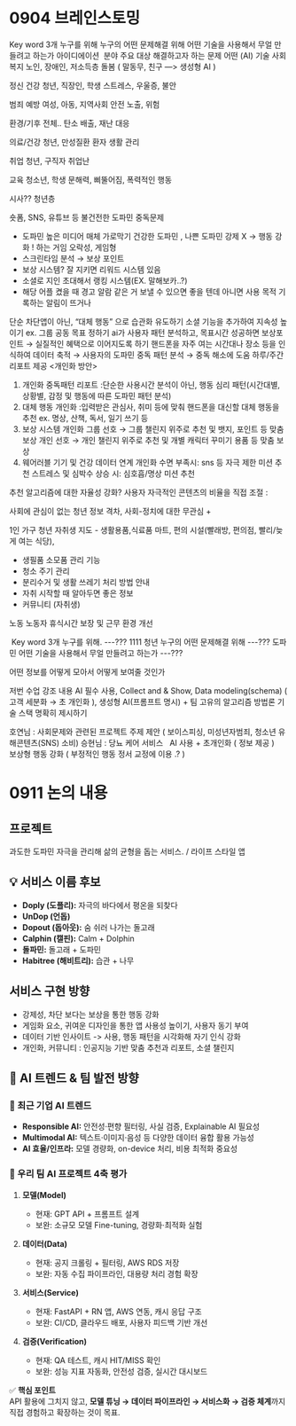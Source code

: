 # 0904 브레인스토밍

Key word 3개
누구를 위해
누구의 어떤 문제해결 위해
어떤 기술을 사용해서
무얼 만들려고 하는가
아이디에이션
﻿
분야
주요 대상
해결하고자 하는 문제
어떤 (AI) 기술
사회 복지
노인, 장애인, 저소득층
돌봄 ( 말동무, 친구  —> 생성형 AI ) 

정신 건강
청년, 직장인, 학생
스트레스, 우울증, 불안

범죄 예방
여성, 아동, 지역사회
안전 노출, 위험

환경/기후
전체..
탄소 배출, 재난 대응

의료/건강
청년, 만성질환 환자 
생활 관리

취업
청년, 구직자
취업난

교육
청소년, 학생
문해력, 삐뚤어짐, 폭력적인 행동

시사?? 
청년층


숏폼, SNS, 유튜브 등 불건전한 도파민
중독문제
+ 도파민 높은 미디어 매체 가로막기 
건강한 도파민 , 나쁜 도파민
강제 X → 행동 강화 ! 하는 거임 
오락성, 게임형 
+ 스크린타임 분석 → 보상 포인트
+ 보상 시스템? 잘 지키면 리워드 시스템 있음 
+ 소셜로 지인 초대해서 랭킹 시스템(EX. 말해보카..?)
+ 해당 어플 켰을 때 경고 알람 같은 거 보낼 수 있으면 좋을 텐데 아니면 사용 목적 기록하는 알림이 뜨거나 


단순 차단앱이 아닌, “대체 행동” 으로 습관화 유도하기
소셜 기능을 추가하여 지속성 높이기
ex. 그룹 공동 목표 정하기
ai가 사용자 패턴 분석하고, 목표시간 성공하면 보상포인트 → 실질적인 혜택으로 이어지도록 하기
핸드폰을 자주 여는 시간대나 장소 등을 인식하여 데이터 축적 → 사용자의 도파민 중독 패턴 분석 → 중독 해소에 도움
하루/주간 리포트 제공
<개인화 방안>
1)  개인화 중독패턴 리포트
:단순한 사용시간 분석이 아닌, 행동 심리 패턴(시간대별, 상황별, 감정 및 행동에 따른 도파민 패턴 분석)
2) 대체 행동 개인화
:입력받은 관심사, 취미 등에 맞춰 핸드폰을 대신할 대체 행동을 추천 ex. 명상, 산책, 독서, 일기 쓰기 등
3) 보상 시스템 개인화
그룹 선호 → 그룹 챌린지 위주로 추천 및 뱃지, 포인트 등 맞춤 보상
개인 선호 → 개인 챌린지 위주로 추천 및 개별 캐릭터 꾸미기 용품 등 맞춤 보상
4) 웨어러블 기기 및 건강 데이터 연계 개인화
수면 부족시: sns 등 자극 제한 미션 추천
스트레스 및 심박수 상승 시: 심호흡/명상 미션 추천

추천 알고리즘에 대한 자율성 강화?
사용자 자극적인 콘텐츠의 비율을 직접 조절 : 


사회에 관심이 없는 청년 
정보 격차, 사회-정치에 대한 무관심 
+ 


1인 가구 청년
자취생 지도 - 생활용품,식료품 마트, 편의 시설(빨래방, 편의점, 빨리/늦게 여는 식당), 
+ 생필품 소모품 관리 기능
+ 청소 주기 관리
+ 분리수거 및 생활 쓰레기 처리 방법 안내
+ 자취 시작할 때 알아두면 좋은 정보
+ 커뮤니티 (자취생) 

노동
노동자
휴식시간 보장 및 근무 환경 개선

﻿
Key word 3개
누구를 위해.  ---??? 1111 
청년
누구의 어떤 문제해결 위해 ---???
 도파민 
어떤 기술을 사용해서 무얼 만들려고 하는가 ---??? 


 

어떤 정보를 
어떻게 모아서 
어떻게 보여줄 것인가

저번 수업 강조 내용 
AI 필수 사용, Collect and & Show, Data modeling(schema) ( 고객 세분화 → 초 개인화 ), 생성형 AI(프롬프트 명시) + 팀 고유의 알고리즘 방법론 
기술 스택 명확히 제시하기


호연님 : 사회문제와 관련된 프로젝트 주제 제안 ( 보이스피싱, 미성년자범죄, 청소년 유해콘텐츠(SNS) 소비)
승현님 : 당뇨 케어 서비스
﻿
﻿
AI 사용 + 초개인화 ( 정보 제공 )  
보상형 행동 강화 ( 부정적인 행동 정서 교정에 이용 .? ) 


# 0911 논의 내용

## 프로젝트 
과도한 도파민 자극을 관리해 삶의 균형을 돕는 서비스. / 라이프 스타일 앱

## 💡 서비스 이름 후보
- **Doply (도플리):** 자극의 바다에서 평온을 되찾다  
- **UnDop (언돕)**  
- **Dopout (돕아웃):** 숨 쉬러 나가는 돌고래  
- **Calphin (캘핀):** Calm + Dolphin  
- **돌파민:** 돌고래 + 도파민  
- **Habitree (해비트리):** 습관 + 나무  

## 서비스 구현 방향 
- 강제성, 차단 보다는 보상을 통한 행동 강화 
- 게임화 요소, 귀여운 디자인을 통한 앱 사용성 높이기, 사용자 동기 부여
- 데이터 기반 인사이트 -> 사용, 행동 패턴을 시각화해 자기 인식 강화
- 개인화, 커뮤니티 : 인공지능 기반 맞춤 추천과 리포트, 소셜 챌린지

## 🔎 AI 트렌드 & 팀 발전 방향

### 📌 최근 기업 AI 트렌드
- **Responsible AI:** 안전성·편향 필터링, 사실 검증, Explainable AI 필요성
- **Multimodal AI:** 텍스트·이미지·음성 등 다양한 데이터 융합 활용 가능성
- **AI 효율/인프라:** 모델 경량화, on-device 처리, 비용 최적화 중요성

### 📌 우리 팀 AI 프로젝트 4축 평가
1. **모델(Model)**
   - 현재: GPT API + 프롬프트 설계
   - 보완: 소규모 모델 Fine-tuning, 경량화·최적화 실험

2. **데이터(Data)**
   - 현재: 공지 크롤링 + 필터링, AWS RDS 저장
   - 보완: 자동 수집 파이프라인, 대용량 처리 경험 확장

3. **서비스(Service)**
   - 현재: FastAPI + RN 앱, AWS 연동, 캐시 응답 구조
   - 보완: CI/CD, 클라우드 배포, 사용자 피드백 기반 개선

4. **검증(Verification)**
   - 현재: QA 테스트, 캐시 HIT/MISS 확인
   - 보완: 성능 지표 자동화, 안전성 검증, 실시간 대시보드

✅ **핵심 포인트**  
API 활용에 그치지 않고, **모델 튜닝 → 데이터 파이프라인 → 서비스화 → 검증 체계**까지 직접 경험하고 확장하는 것이 목표.

